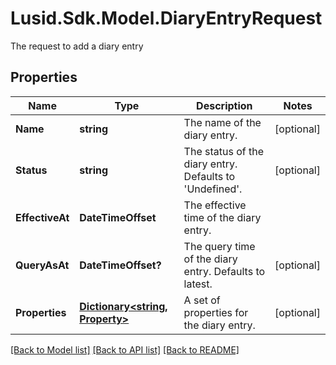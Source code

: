 # Lusid.Sdk.Model.DiaryEntryRequest
The request to add a diary entry

## Properties

Name | Type | Description | Notes
------------ | ------------- | ------------- | -------------
**Name** | **string** | The name of the diary entry. | [optional] 
**Status** | **string** | The status of the diary entry. Defaults to &#39;Undefined&#39;. | [optional] 
**EffectiveAt** | **DateTimeOffset** | The effective time of the diary entry. | 
**QueryAsAt** | **DateTimeOffset?** | The query time of the diary entry. Defaults to latest. | [optional] 
**Properties** | [**Dictionary&lt;string, Property&gt;**](Property.md) | A set of properties for the diary entry. | [optional] 

[[Back to Model list]](../README.md#documentation-for-models) [[Back to API list]](../README.md#documentation-for-api-endpoints) [[Back to README]](../README.md)

